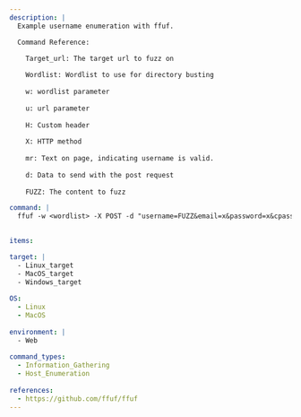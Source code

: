 ```yaml
---
description: |
  Example username enumeration with ffuf.

  Command Reference:

    Target_url: The target url to fuzz on
    
    Wordlist: Wordlist to use for directory busting
    
	w: wordlist parameter
	
	u: url parameter
	
	H: Custom header
	
	X: HTTP method
	
	mr: Text on page, indicating username is valid.
	
	d: Data to send with the post request
	
	FUZZ: The content to fuzz

command: |
  ffuf -w <wordlist> -X POST -d "username=FUZZ&email=x&password=x&cpassword=x" -H "Content-Type: application/x-www-form-urlencoded" -u <target_url>/customers/signup -mr "username already exists"

  
items:

target: |
  - Linux_target
  - MacOS_target
  - Windows_target
  
OS:
  - Linux
  - MacOS
  
environment: |
  - Web
  
command_types:
  - Information_Gathering
  - Host_Enumeration
  
references:
  - https://github.com/ffuf/ffuf
---
```

